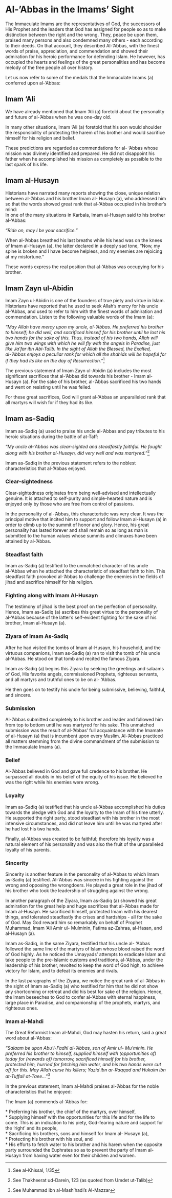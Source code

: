 Al-’Abbas in the Imams’ Sight
=============================

The Immaculate Imams are the representatives of God, the successors of
His Prophet and the leaders that God has assigned for people so as to
make distinction between the right and the wrong. They, peace be upon
them, praised many persons and also condemned many others - each
according to their deeds. On that account, they described Al-’Abbas,
with the finest words of praise, appreciation, and commendation and
showed their admiration for his heroic performance for defending Islam.
He however, has occupied the hearts and feelings of the great
personalities and has become melody of the free people all over history.

Let us now refer to some of the medals that the Immaculate Imams (a)
conferred upon al-’Abbas:

Imam ‘Ali
---------

We have already mentioned that Imam ‘Ali (a) foretold about the
personality and future of al-’Abbas when he was one-day old.

In many other situations, Imam ‘Ali (a) foretold that his son would
shoulder the responsibility of protecting the harem of his brother and
would sacrifice himself for his religion and belief.

These predictions are regarded as commendations for al- ‘Abbas whose
mission was divinely identified and prepared. He did not disappoint his
father when he accomplished his mission as completely as possible to the
last spark of his life.

Imam al-Husayn
--------------

Historians have narrated many reports showing the close, unique relation
between al-’Abbas and his brother Imam al- Husayn (a), who addressed him
so that the words showed great rank that al-’Abbas occupied in his
brother’s mind:  
 In one of the many situations in Karbala, Imam al-Husayn said to his
brother al-’Abbas:

*“Ride on, may I be your sacrifice.”*

When al-’Abbas breathed his last breaths while his head was on the knees
of Imam al-Husayn (a), the latter declared in a deeply sad tone, “Now,
my spine is broken and I have become helpless, and my enemies are
rejoicing at my misfortune.”

These words express the real position that al-’Abbas was occupying for
his brother.

Imam Zayn ul-Abidin
-------------------

Imam Zayn ul-Abidin is one of the founders of true piety and virtue in
Islam. Historians have reported that he used to seek Allah’s mercy for
his uncle al-’Abbas, and used to refer to him with the finest words of
admiration and commendation. Listen to the following valuable words of
the Imam (a):

*“May Allah have mercy upon my uncle, al-’Abbas. He preferred his
brother to himself; he did well, and sacrificed himself for his brother
until he lost his two hands for the sake of this. Thus, instead of his
two hands, Allah will give him two wings with which he will fly with the
angels in Paradise, just like Ja’far ibn Abi-Talib. In the sight of
Allah the Blessed, the Exalted, al-’Abbas enjoys a peculiar rank for
which all the shahids will be hopeful for if they had its like on the
day of Resurrection.”*[^1]

The previous statement of Imam Zayn ul-Abidin (a) includes the most
significant sacrifices that al-’Abbas did towards his brother - Imam
al-Husayn (a). For the sake of his brother, al-’Abbas sacrificed his two
hands and went on resisting until he was felled.

For these great sacrifices, God will grant al-’Abbas an unparalleled
rank that all martyrs will wish for if they had its like.

Imam as-Sadiq
-------------

Imam as-Sadiq (a) used to praise his uncle al-’Abbas and pay tributes to
his heroic situations during the battle of at-Taff:

*“My uncle al-’Abbas was clear-sighted and steadfastly faithful. He
fought along with his brother al-Husayn, did very well and was
martyred.”*[^2]

Imam as-Sadiq in the previous statement refers to the noblest
characteristics that al-’Abbas enjoyed.

### Clear-sightedness

Clear-sightedness originates from being well-advised and intellectually
genuine. It is attached to self-purity and simple-hearted nature and is
enjoyed only by those who are free from control of passions.

In the personality of al-’Abbas, this characteristic was very clear. It
was the principal motive that incited him to support and follow Imam
al-Husayn (a) in order to climb up to the summit of honor and glory.
Hence, his great personality has lasted forever and shall remain so as
long as man is submitted to the human values whose summits and climaxes
have been attained by al-’Abbas.

### Steadfast faith

Imam as-Sadiq (a) testified to the unmatched character of his uncle
al-’Abbas when he attached the characteristic of steadfast faith to him.
This steadfast faith provoked al-’Abbas to challenge the enemies in the
fields of jihad and sacrifice himself for his religion.

### Fighting along with Imam Al-Husayn

The testimony of jihad is the best proof on the perfection of
personality. Hence, Imam as-Sadiq (a) ascribes this great virtue to the
personality of al-’Abbas because of the latter’s self-evident fighting
for the sake of his brother, Imam al-Husayn (a).

### Ziyara of Imam As-Sadiq

After he had visited the tombs of Imam al-Husayn, his household, and the
virtuous companions, Imam as-Sadiq (a) ran to visit the tomb of his
uncle al-’Abbas. He stood on that tomb and recited the famous Ziyara.

Imam as-Sadiq (a) begins this Ziyara by seeking the greetings and
salaams of God, His favorite angels, commissioned Prophets, righteous
servants, and all martyrs and truthful ones to be on al- ‘Abbas.

He then goes on to testify his uncle for being submissive, believing,
faithful, and sincere.

### Submission

Al-’Abbas submitted completely to his brother and leader and followed
him from top to bottom until he was martyred for his sake. This
unmatched submission was the result of al-’Abbas’ full acquaintance with
the Imamate of al-Husayn (a) that is incumbent upon every Muslim.
Al-’Abbas practiced all matters stemming from the divine commandment of
the submission to the Immaculate Imams (a).

### Belief

Al-’Abbas believed in God and gave full credence to his brother. He
surpassed all doubts in his belief of the equity of his issue. He
believed he was the right while his enemies were wrong.

### Loyalty

Imam as-Sadiq (a) testified that his uncle al-’Abbas accomplished his
duties towards the pledge with God and the loyalty to the Imam of his
time utterly. He supported the right party, stood steadfast with his
brother in the most intensive circumstances, and did not leave him until
he was martyred after he had lost his two hands.

Finally, al-’Abbas was created to be faithful; therefore his loyalty was
a natural element of his personality and was also the fruit of the
unparalleled loyalty of his parents.

### Sincerity

Sincerity is another feature in the personality of al-’Abbas to which
Imam as-Sadiq (a) testified. Al-’Abbas was sincere in his fighting
against the wrong and opposing the wrongdoers. He played a great role in
the jihad of his brother who took the leadership of struggling against
the wrong.

In another paragraph of the Ziyara, Imam as-Sadiq (a) showed his great
admiration for the great help and huge sacrifices that al-’Abbas made
for Imam al-Husayn. He sacrificed himself, protected Imam with his
dearest things, and tolerated steadfastly the crises and hardships - all
for the sake of God. May God reward him so remarkably on behalf of
Prophet Muhammad, Imam ‘Ali Amir ul- Muíminin, Fatima az-Zahraa,
al-Hasan, and al-Husayn (a).

Imam as-Sadiq, in the same Ziyara, testified that his uncle al- ‘Abbas
followed the same line of the martyrs of Islam whose blood raised the
word of God highly. As he noticed the Umayyads’ attempts to eradicate
Islam and take people to the pre-Islamic customs and traditions,
al-’Abbas, under the leadership of his brother, revolted to keep the
word of God high, to achieve victory for Islam, and to defeat its
enemies and rivals.

In the last paragraphs of the Ziyara, we notice the great rank of
al-’Abbas in the sight of Imam as-Sadiq (a) who testified for him that
he did not show any shortcoming or retreat and did his best for sake of
the religion. Hence, the Imam beseeches to God to confer al-’Abbas with
eternal happiness, large place in Paradise, and companionship of the
prophets, martyrs, and righteous ones.

### Imam al-Mahdi

The Great Reformist Imam al-Mahdi, God may hasten his return, said a
great word about al-’Abbas:

*“Salaam be upon Abu’l-Fadhl al-’Abbas, son of Amir ul- Mu’minin. He
preferred his brother to himself, supplied himself with (opportunities
of) today for (rewards of) tomorrow, sacrificed himself for his brother,
protected him, hurried for fetching him water, and his two hands were
cut off for this. May Allah curse his killers; Yazid ibn ar-Raqqad and
Hukaim ibn at-Tuffail at-Taee…”*[^3]

In the previous statement, Imam al-Mahdi praises al-’Abbas for the noble
characteristics that he enjoyed:

The Imam (a) commends al-’Abbas for:

\* Preferring his brother, the chief of the martyrs, over himself,  
 \* Supplying himself with the opportunities for this life and for the
life to come. This is an indication to his piety, God-fearing nature and
support for the ‘right’ and its people,  
 \* Sacrificing his brothers, sons and himself for Imam al- Husayn
(a),  
 \* Protecting his brother with his soul, and  
 \* His efforts to fetch water to his brother and his harem when the
opposite party surrounded the Euphrates so as to prevent the party of
Imam al-Husayn from having water even for their children and women.

[^1]: See al-Khissal, 1/35

[^2]: See Thakheerat ud-Darein, 123 (as quoted from Umdet ut-Talib)

[^3]: See Muhammad ibn al-Mash’hadi’s Al-Mazzar


